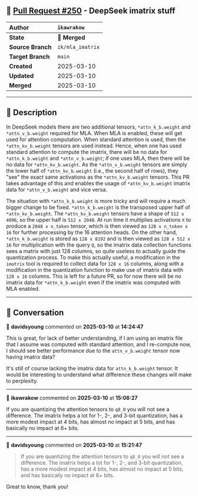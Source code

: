 ## 🔀 [Pull Request #250](https://github.com/ikawrakow/ik_llama.cpp/pull/250) - DeepSeek imatrix stuff

| **Author** | `ikawrakow` |
| :--- | :--- |
| **State** | 🔀 **Merged** |
| **Source Branch** | `ik/mla_imatrix` |
| **Target Branch** | `main` |
| **Created** | 2025-03-10 |
| **Updated** | 2025-03-10 |
| **Merged** | 2025-03-10 |

---

## 📄 Description

In DeepSeek models there are two additional tensors, `*attn_k_b.weight` and `*attn_v_b.weight` required for MLA. When MLA is enabled, these will get used for attention computation. When standard attention is used, then the `*attn_kv_b.weight` tensors are used instead. Hence, when one has used standard attention to compute the imatrix, there will be no data for `*attn_k_b.weight` and `*attn_v_b.weight`; if one uses MLA, then there will be no data for `*attn_kv_b.weight`. As the `*attn_v_b.weight` tensors are simply the lower half of `*attn_kv_b.weight` (i.e., the second half of rows), they "see" the exact same activations as the `*attn_kv_b.weight` tensors. This PR takes advantage of this and enables the usage of `*attn_kv_b.weight` imatrix data for `*attn_v_b.weight` and vice versa.

The situation with `*attn_k_b.weight`  is more tricky and will require a much bigger change to be fixed. `*attn_k_b.weight`  is the transposed upper half of `*attn_kv_b.weight`. The `*attn_kv_b.weight` tensors have a shape of `512 x 4096`, so the upper half is `512 x 2048`. At run time it multiplies activations `X` to produce a `2048 x n_token` tensor, which is then viewed as `128 x n_token x 16` for further processing by the 16 attention heads. On the other hand, `*attn_k_b.weight` is stored as `128 x 8192` and is then viewed as `128 x 512 x 16` for multiplication with the query `Q`, so the imatrix data collection functions sees a matrix with just 128 columns, so quite useless to actually guide the quantization process. To make this actually useful, a modification in the `imatrix` tool is required to collect data for `128 x 16` columns, along with a modification in the quantization function to make use of imatrix data with `128 x 16` columns. This is left for a future PR, so for now there will be no imatrix data for `*attn_k_b.weight` even if the imatrix was computed with MLA enabled.

---

## 💬 Conversation

👤 **davidsyoung** commented on **2025-03-10** at **14:24:47**

This is great, for lack of better understanding, if I am using an imatrix file that I assume was computed with standard attention, and I re-compute now, I should see better performance due to the `attn_v_b.weight` tensor now having imatrix data?

It's still of course lacking the imatrix data for `attn_k_b.weight` tensor. It would be interesting to understand what difference these changes will make to perplexity.

---

👤 **ikawrakow** commented on **2025-03-10** at **15:08:27**

If you are quantizing the attention tensors to `q8_0` you will not see a difference. The imatrix helps a lot for 1-, 2-, and 3-bit quantization, has a more modest impact at 4 bits, has almost no impact at 5 bits, and has basically no impact at 6+ bits.

---

👤 **davidsyoung** commented on **2025-03-10** at **15:21:47**

> If you are quantizing the attention tensors to `q8_0` you will not see a difference. The imatrix helps a lot for 1-, 2-, and 3-bit quantization, has a more modest impact at 4 bits, has almost no impact at 5 bits, and has basically no impact at 6+ bits.

Great to know, thank you!